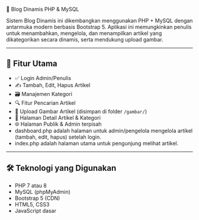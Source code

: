  📰 Blog Dinamis PHP & MySQL 

Sistem Blog Dinamis ini dikembangkan menggunakan PHP + MySQL dengan antarmuka modern berbasis Bootstrap 5. Aplikasi ini memungkinkan penulis untuk menambahkan, mengelola, dan menampilkan artikel yang dikategorikan secara dinamis, serta mendukung upload gambar. 

---

## 📌 Fitur Utama

- ✅ Login Admin/Penulis
- ✍️ Tambah, Edit, Hapus Artikel
- 🗃️ Manajemen Kategori
- 🔍 Fitur Pencarian Artikel
- 📸 Upload Gambar Artikel (disimpan di folder `/gambar/`)
- 📖 Halaman Detail Artikel & Kategori
- 🌐 Halaman Publik & Admin terpisah
- dashboard.php adalah halaman untuk admin/pengelola mengelola artikel (tambah, edit, hapus) setelah login.
- index.php adalah halaman utama untuk pengunjung melihat artikel.

---

## 🛠️ Teknologi yang Digunakan

- PHP 7 atau 8
- MySQL (phpMyAdmin)
- Bootstrap 5 (CDN)
- HTML5, CSS3
- JavaScript dasar 



